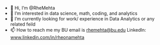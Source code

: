 - 👋 Hi, I’m @RheMehta
- 👀 I’m interested in data science, math, coding, and analytics 
- 🌱 I’m currently looking for work/ experience in Data Analytics or any related feild 
- 📫 How to reach me
  my BU email is rhemehta@bu.edu
  LinkedIn: www.linkedin.com/in/rheonamehta


<!---
RheMehta/RheMehta is a ✨ special ✨ repository because its `README.md` (this file) appears on your GitHub profile.
You can click the Preview link to take a look at your changes.
--->
